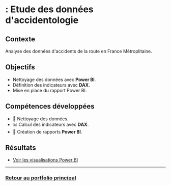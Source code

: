 # : Etude des données d'accidentologie

## Contexte
Analyse des données d'accidents de la route en France Métroplitaine.

## Objectifs
- Nettoyage des données avec **Power BI**.
- Définition des indicateurs avec **DAX**.
- Mise en place du rapport Power BI.

## Compétences développées
- 🧹 Nettoyage des données.
- 📊 Calcul des indicateurs avec **DAX**.
- 📑 Création de rapports **Power BI**.

## Résultats
- [Voir les visualisations Power BI](#lien-vers-le-rapport)

---

### [Retour au portfolio principal](../README.md)
